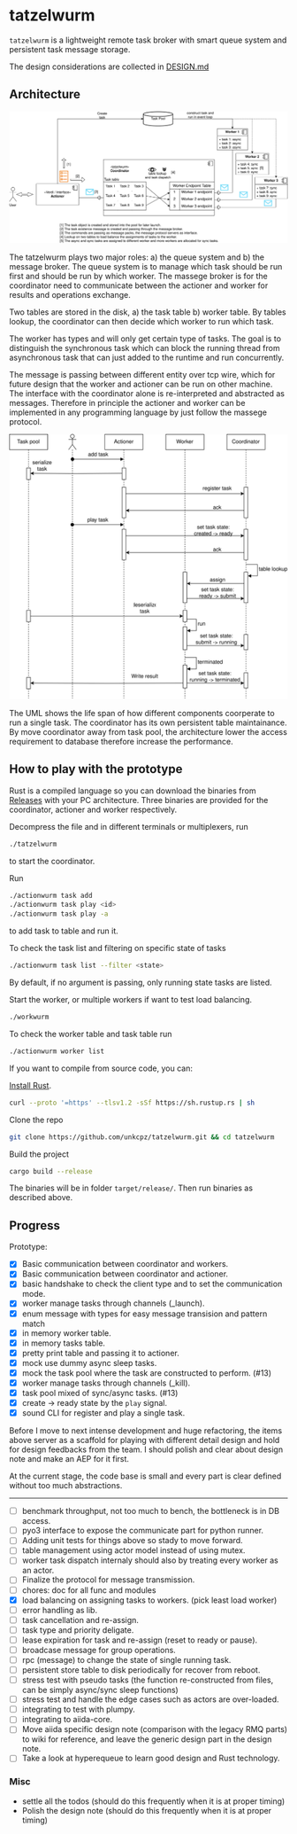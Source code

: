 # tatzelwurm

`tatzelwurm` is a lightweight remote task broker with smart queue system and persistent task message storage.

The design considerations are collected in [DESIGN.md](https://github.com/unkcpz/tatzelwurm/blob/main/DESIGN.md)

## Architecture

![The architecture summary of the new design](./misc/tatzelwurm-arch-tatz-arch.svg)

The tatzelwurm plays two major roles: a) the queue system and b) the message broker.
The queue system is to manage which task should be run first and should be run by which worker.
The massege broker is for the coordinator need to communicate between the actioner and worker for results and operations exchange.

Two tables are stored in the disk, a) the task table b) worker table. 
By tables lookup, the coordinator can then decide which worker to run which task.

The worker has types and will only get certain type of tasks.
The goal is to distinguish the synchronous task which can block the running thread from asynchronous task that can just added to the runtime and run concurrently.

The message is passing between different entity over tcp wire, which for future design that the worker and actioner can be run on other machine.
The interface with the coordinator alone is re-interpreted and abstracted as messages.
Therefore in principle the actioner and worker can be implemented in any programming language by just follow the massege protocol.

![Running a single task](./misc/tatzelwurm-arch-UML-lifetime.svg)

The UML shows the life span of how different components coorperate to run a single task.
The coordinator has its own persistent table maintainance.
By move coordinator away from task pool, the architecture lower the access requirement to database therefore increase the performance.

## How to play with the prototype

Rust is a compiled language so you can download the binaries from [Releases](https://github.com/unkcpz/tatzelwurm/releases) with your PC architecture.
Three binaries are provided for the coordinator, actioner and worker respectively.

Decompress the file and in different terminals or multiplexers, run

```bash
./tatzelwurm
```

to start the coordinator.

Run

```bash
./actionwurm task add
./actionwurm task play <id>
./actionwurm task play -a
```

to add task to table and run it.

To check the task list and filtering on specific state of tasks 

```bash
./actionwurm task list --filter <state>
```

By default, if no argument is passing, only running state tasks are listed.

Start the worker, or multiple workers if want to test load balancing.

```bash
./workwurm
```

To check the worker table and task table run

```bash
./actionwurm worker list
```


If you want to compile from source code, you can: 

[Install Rust](https://www.rust-lang.org/tools/install).

```bash
curl --proto '=https' --tlsv1.2 -sSf https://sh.rustup.rs | sh
```

Clone the repo

```bash
git clone https://github.com/unkcpz/tatzelwurm.git && cd tatzelwurm
```

Build the project

```bash
cargo build --release
```

The binaries will be in folder `target/release/`.
Then run binaries as described above.

## Progress

Prototype:

- [x] Basic communication between coordinator and workers.
- [x] Basic communication between coordinator and actioner.
- [x] basic handshake to check the client type and to set the communication mode.
- [x] worker manage tasks through channels (_launch).
- [x] enum message with types for easy message transision and pattern match
- [x] in memory worker table.
- [x] in memory tasks table.
- [x] pretty print table and passing it to actioner.
- [x] mock use dummy async sleep tasks.
- [x] mock the task pool where the task are constructed to perform. (#13)
- [x] worker manage tasks through channels (_kill).
- [x] task pool mixed of sync/async tasks. (#13) 
- [x] create -> ready state by the `play` signal.
- [x] sound CLI for register and play a single task.

Before I move to next intense development and huge refactoring, the items above server as a scaffold for playing with different detail design and hold for design feedbacks from the team.
I should polish and clear about design note and make an AEP for it first.

At the current stage, the code base is small and every part is clear defined without too much abstractions.

---------------------

- [ ] benchmark throughput, not too much to bench, the bottleneck is in DB access.
- [ ] pyo3 interface to expose the communicate part for python runner.
- [ ] Adding unit tests for things above so stady to move forward.
- [ ] table management using actor model instead of using mutex.
- [ ] worker task dispatch internaly should also by treating every worker as an actor. 
- [ ] Finalize the protocol for message transmission.
- [ ] chores: doc for all func and modules
- [x] load balancing on assigning tasks to workers. (pick least load worker)
- [ ] error handling as lib.
- [ ] task cancellation and re-assign.
- [ ] task type and priority deligate.
- [ ] lease expiration for task and re-assign (reset to ready or pause).
- [ ] broadcase message for group operations.
- [ ] rpc (message) to change the state of single running task.
- [ ] persistent store table to disk periodically for recover from reboot.
- [ ] stress test with pseudo tasks (the function re-constructed from files, can be simply async/sync sleep functions)
- [ ] stress test and handle the edge cases such as actors are over-loaded.
- [ ] integrating to test with plumpy.
- [ ] integrating to aiida-core.
- [ ] Move aiida specific design note (comparison with the legacy RMQ parts) to wiki for reference, and leave the generic design part in the design note.
- [ ] Take a look at hyperequeue to learn good design and Rust technology.

### Misc

- settle all the todos (should do this frequently when it is at proper timing)
- Polish the design note (should do this frequently when it is at proper timing)
